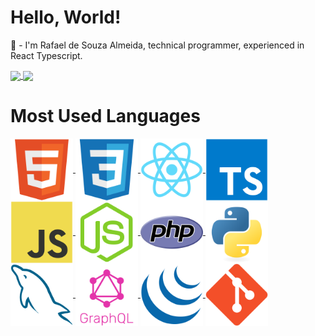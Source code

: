 <h1>Hello, World!</h1>

🎯 - I'm Rafael de Souza Almeida, technical programmer, experienced in React Typescript.

<a href="https://github.com/anuraghazra/github-readme-stats">
  <img height=200 align="center" src="https://github-readme-stats.vercel.app/api?username=RafaelAlmeid00&theme=github_dark" />
</a>
<a href="https://github.com/anuraghazra/convoychat">
  <img height=200 align="center" src="https://github-readme-stats.vercel.app/api/top-langs/?username=RafaelAlmeid00" />
</a>

<h1>Most Used Languages</h1>

<a href="https://github.com/anuraghazra/github-readme-stats">
  <img height=100 align="center" src="https://raw.githubusercontent.com/devicons/devicon/1119b9f84c0290e0f0b38982099a2bd027a48bf1/icons/html5/html5-original.svg" />
</a>
<a href="https://github.com/anuraghazra/github-readme-stats">
  <img height=100 align="center" src="https://raw.githubusercontent.com/devicons/devicon/1119b9f84c0290e0f0b38982099a2bd027a48bf1/icons/css3/css3-original.svg" />
</a>
<a href="https://github.com/anuraghazra/github-readme-stats">
  <img height=100 align="center" src="https://raw.githubusercontent.com/devicons/devicon/1119b9f84c0290e0f0b38982099a2bd027a48bf1/icons/react/react-original.svg" />
</a>
<a href="https://github.com/anuraghazra/github-readme-stats">
  <img height=100 align="center" src="https://raw.githubusercontent.com/devicons/devicon/1119b9f84c0290e0f0b38982099a2bd027a48bf1/icons/typescript/typescript-original.svg" />
</a>
<a href="https://github.com/anuraghazra/github-readme-stats">
  <img height=100 align="center" src="https://raw.githubusercontent.com/devicons/devicon/1119b9f84c0290e0f0b38982099a2bd027a48bf1/icons/javascript/javascript-original.svg" />
</a>
<a href="https://github.com/anuraghazra/github-readme-stats">
  <img height=100 align="center" src="https://raw.githubusercontent.com/devicons/devicon/1119b9f84c0290e0f0b38982099a2bd027a48bf1/icons/nodejs/nodejs-original.svg" />
</a>
<a href="https://github.com/anuraghazra/github-readme-stats">
  <img height=100 align="center" src="https://raw.githubusercontent.com/devicons/devicon/1119b9f84c0290e0f0b38982099a2bd027a48bf1/icons/php/php-original.svg" />
</a>
<a href="https://github.com/anuraghazra/github-readme-stats">
  <img height=100 align="center" src="https://raw.githubusercontent.com/devicons/devicon/1119b9f84c0290e0f0b38982099a2bd027a48bf1/icons/python/python-original.svg" />
</a>
<a href="https://github.com/anuraghazra/github-readme-stats">
  <img height=100 align="center" src="https://raw.githubusercontent.com/devicons/devicon/1119b9f84c0290e0f0b38982099a2bd027a48bf1/icons/mysql/mysql-original.svg" />
</a>
<a href="https://github.com/anuraghazra/github-readme-stats">
  <img height=100 align="center" src="https://raw.githubusercontent.com/devicons/devicon/1119b9f84c0290e0f0b38982099a2bd027a48bf1/icons/graphql/graphql-plain-wordmark.svg" />
</a>
<a href="https://github.com/anuraghazra/github-readme-stats">
  <img height=100 align="center" src="https://raw.githubusercontent.com/devicons/devicon/1119b9f84c0290e0f0b38982099a2bd027a48bf1/icons/jquery/jquery-original.svg" />
</a>
<a href="https://github.com/anuraghazra/github-readme-stats">
  <img height=100 align="center" src="https://raw.githubusercontent.com/devicons/devicon/1119b9f84c0290e0f0b38982099a2bd027a48bf1/icons/git/git-original.svg" />
</a>
